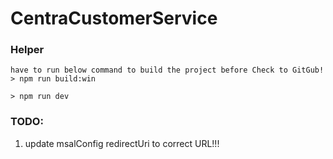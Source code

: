 # CentraCustomerService

### Helper

```
have to run below command to build the project before Check to GitGub!
> npm run build:win
```

```
> npm run dev
```

### TODO:

1. update msalConfig redirectUri to correct URL!!!
